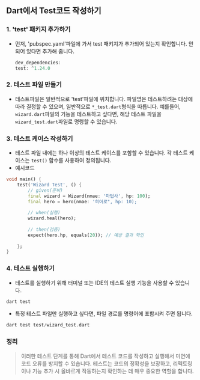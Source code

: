 ## Dart에서 Test코드 작성하기

### 1. 'test' 패키지 추가하기
- 먼저, 'pubspec.yaml'파일에 가서 test 패키지가 추가되어 있는지 확인합니다. 안되어 있다면 추가해 줍니다.
  ```dart
  dev_dependencies:
  test: ^1.24.0
  ```
### 2. 테스트 파일 만들기
- 테스트파일은 일반적으로 'test'파일에 위치합니다. 파일명은 테스트하려는 대상에 따라 결정할 수 있으며, 일반적으로 `*_test.dart`형식을 따릅니다. 예를들어, `wizard.dart`파일의 기능을 테스트하고 싶다면, 해당 테스트 파일을 `wizard_test.dart`파일로 명령할 수 있습니다.

### 3. 테스트 케이스 작성하기
- 테스트 파일 내에는 하나 이상의 테스트 케이스를 포함할 수 있습니다. 각 테스트 케이스는 `test()` 함수를 사용하여 정의됩니다.
- 예시코드
```dart
void main() {
	test('Wizard Test', () {
		// given(준비)
		final wizard = Wizard(nmae: '마법사', hp: 100);
		final hero = hero(nmae: '히어로", hp: 10);
		
		// when(실행)
		wizard.heal(hero);
		
		// then(검증)
		expect(hero.hp, equals(20)); // 예상 결과 학인
	
	};
}
```

### 4. 테스트 실행하기
- 테스트를 실행하기 위해 터미널 또는 IDE의 테스트 실행 기능을 사용할 수 있습니다.
```dart
dart test
```
- 특정 테스트 파일만 실행하고 싶다면, 파일 경로를 명령어에 포함시켜 주면 됩니다.
```dart
dart test test/wizard_test.dart
```

### 정리
>이러한 테스트 단계를 통해 Dart에서 테스트 코드를 작성하고 실행해서 미연에 코드 오류를 방지할 수 있습니다. 테스트는 코드의 정확성을 보장하고, 리펙토링이나 기능 추가 시 올바르게 작동하는지 확인하는 데 매우 중요한 역할을 합니다.

